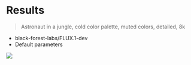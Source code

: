 # Results

> Astronaut in a jungle, cold color palette, muted colors, detailed, 8k

- black-forest-labs/FLUX.1-dev
- Default parameters

<img src="black-forest-labs_FLUX.1-dev_seed-1337_default.png">


